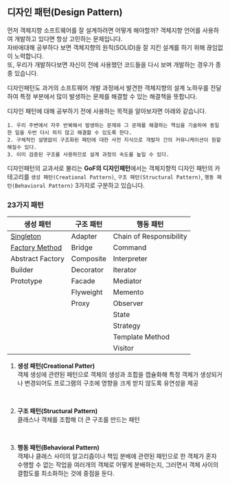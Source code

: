 ## 디자인 패턴(Design Pattern)

먼저 객체지향 소프트웨어를 잘 설계하려면 어떻게 해야할까? 객체지향 언어를 사용하여 개발하고 있다면 항상 고민하는 문제입니다.  
자바에대해 공부하다 보면 객체지향의 원칙(SOLID)을 잘 지킨 설계를 하기 위해 끊임없이 노력합니다.  
또, 우리가 개발하다보면 자신이 전에 사용했던 코드들을 다시 보며 개발하는 경우가 종종 있습니다.

디자인패턴도 과거의 소프트웨어 개발 과정에서 발견한 객체지향의 설계 노하우를 전달하여 특정 부분에서 많이 발생하는 문제를 해결할 수 있는 해결책을 뜻합니다.  

디자인 패턴에 대해 공부하기 전에 사용하는 목적을 알아보자면 아래와 같습니다.
```
1. 우리 주변에서 자주 반복해서 발생하는 문제와 그 문제를 해결하는 핵심을 기술하여 동일한 일을 두번 다시 하지 않고 해결핧 수 있도록 한다.
2. 구체적인 설명없이 구조화된 패턴에 대한 사전 지식으로 개발자 간의 커뮤니케이션이 원할해질수 있다.
3. 이미 검증된 구조를 사용하므로 설계 과정의 속도를 높일 수 있다.
```

디자인패턴의 교과서로 불리는 **GoF의 디자인패턴**에서는 객체지향적 디자인 패턴의 카테고리를 `생성 패턴(Creational Pattern)`, `구조 패턴(Structural Pattern)`, `행동 패턴(Behavioral Pattern)` 3가지로 구분하고 있습니다.



### 23가지 패턴 
|생성 패턴|구조 패턴|행동 패턴|
|---|---|---|
|[Singleton](https://github.com/namookk/TIL/blob/master/Java/Design-Pattern/Single-Ton.md)|Adapter|Chain of Responsibility|
|[Factory Method](https://github.com/namookk/TIL/blob/master/Java/Design-Pattern/Factory-Method.md)|Bridge|Command|
|Abstract Factory|Composite|Interpreter|
|Builder|Decorator|Iterator|
|Prototype|Facade|Mediator|
| |Flyweight|Memento|
| |Proxy|Observer|
| | |State|
| | |Strategy|
| | |Template Method|
| | |Visitor|

1. **생성 패턴(Creational Patter)**  
객체 생성에 관련된 패턴으로 객체의 생성과 조합을 캡슐화해 특정 객체가 생성되거나 변경되어도 프로그램의 구조에 영향을 크게 받지 않도록 유연성을 제공  
<br/>

2. **구조 패턴(Structural Pattern)**  
클래스나 객체를 조합해 더 큰 구조를 만드는 패턴  
<br/>

3. **행동 패턴(Behavioral Pattern)**  
객체나 클래스 사이의 알고리즘이나 책임 분배에 관련된 패턴으로 한 객체가 혼자 수행할 수 없는 작업을 여러개의 객체로 어떻게 분배하는지, 그러면서 객체 사이의 결합도를 최소화하는 것에 중점을 둔다.




